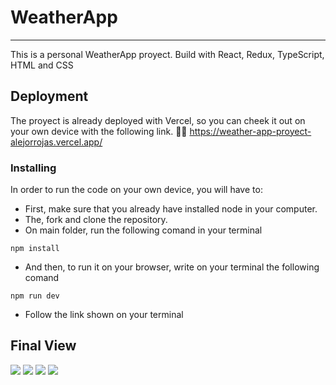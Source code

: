 <img src=''/>

# WeatherApp
<hr>
This is a personal WeatherApp proyect. Build with React, Redux, TypeScript, HTML and CSS

## Deployment

The proyect is already deployed with Vercel, so you can cheek it out on your own device with the following link. 
👩‍💻<a> https://weather-app-proyect-alejorrojas.vercel.app/<a>


### Installing

In order to run the code on your own device, you will have to: 

* First, make sure that you already have installed node in your computer.
* The, fork and clone the repository.
* On main folder, run the following comand in your terminal

```
npm install
```

* And then, to run it on your browser, write on your terminal the following comand
```
npm run dev
```
* Follow the link shown on your terminal


## Final View

<img src='#' />
<img src='#' />
<img src='#' />
<img src='#' />

